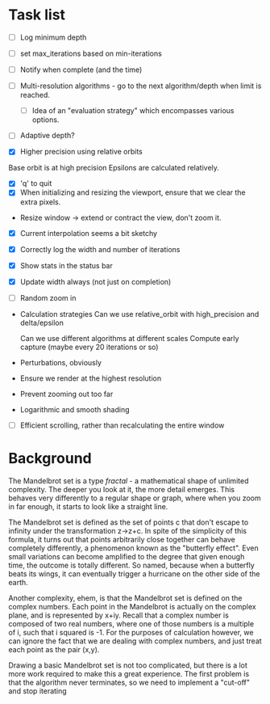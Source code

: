 # Task list

- [ ] Log minimum depth
- [ ] set max_iterations based on min-iterations

- [ ] Notify when complete (and the time)
- [ ] Multi-resolution algorithms - go to the next algorithm/depth when limit is reached.
  - [ ] Idea of an "evaluation strategy" which encompasses various options.
- [ ] Adaptive depth?
- [x] Higher precision using relative orbits

Base orbit is at high precision
Epsilons are calculated relatively.



- [x] 'q' to quit
- [x] When initializing and resizing the viewport, ensure that we clear the extra pixels.
- Resize window -> extend or contract the view, don't zoom it.
- [x] Current interpolation seems a bit sketchy
- [x] Correctly log the width and number of iterations
- [x] Show stats in the status bar
- [x] Update width always (not just on completion)

- [ ] Random zoom in



- Calculation strategies
  Can we use relative_orbit with high_precision and delta/epsilon 

  Can we use different algorithms at different scales
  Compute early capture (maybe every 20 iterations or so)

- Perturbations, obviously




- Ensure we render at the highest resolution  
- Prevent zooming out too far
- Logarithmic and smooth shading

- [ ] Efficient scrolling, rather than recalculating the entire window


# Background

The Mandelbrot set is a type *fractal* - a mathematical shape of unlimited complexity. The deeper you look at it, the more detail emerges. This behaves very differently to a regular shape or graph, where  when you zoom in far enough, it starts to look like a straight line.

The Mandelbrot set is defined as the set of points c that don't escape to infinity under the transformation z->z+c. In spite of the simplicity of this formula, it turns out that points arbitrarily close together can behave completely differently, a phenomenon known as the "butterfly effect". Even small variations can become amplified to the degree that given enough time, the outcome is totally different. So named, because when a butterfly beats its wings, it can eventually trigger a hurricane on the other side of the earth.

Another complexity, ehem, is that the Mandelbrot set is defined on the complex numbers. Each point in the Mandelbrot is actually on the complex plane, and is represented by x+iy. Recall that a complex number is composed of two real numbers, where one of those numbers is a multiple of i, such that i squared is -1. For the purposes of calculation however, we can ignore the fact that we are dealing with complex numbers, and just treat each point as the pair (x,y).

Drawing a basic Mandelbrot set is not too complicated, but there is a lot more work required to make this a great experience. The first problem is that the algorithm never terminates, so we need to implement a "cut-off" and stop iterating

